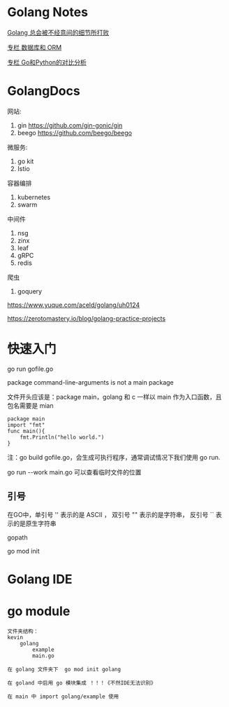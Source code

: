 # Golang Notes
[Golang 总会被不经意间的细节所打败](./markdown/golang.md)

[专栏 数据库和 ORM](./markdown/database.md)

[专栏 Go和Python的对比分析](./markdown/golangVSpython.md)
# GolangDocs
网站:
1. gin <https://github.com/gin-gonic/gin>
2. beego <https://github.com/beego/beego>

微服务:
1. go kit
2. Istio

容器编排
1. kubernetes
2. swarm

中间件
1. nsg
2. zinx
3. leaf
4. gRPC
5. redis

爬虫
1. goquery

https://www.yuque.com/aceld/golang/uh0124

https://zerotomastery.io/blog/golang-practice-projects

# 快速入门
go run gofile.go

package command-line-arguments is not a main package

文件开头应该是：package main，golang 和 c 一样以 main 作为入口函数，且包名需要是 mian
```
package main
import "fmt"
func main(){
    fmt.Println("hello world.")
}
```

注：go build gofile.go，会生成可执行程序，通常调试情况下我们使用 go run.

go run --work main.go 可以查看临时文件的位置

## 引号
在GO中，单引号 '' 表示的是 ASCII ， 双引号 "" 表示的是字符串， 反引号 `` 表示的是原生字符串 

gopath

go mod init

# Golang IDE
# go module 
```
文件夹结构：
kevin
    golang
        example
        main.go

在 golang 文件夹下  go mod init golang

在 goland 中启用 go 模块集成 ！！！《不然IDE无法识别》

在 main 中 import golang/example 使用
```


